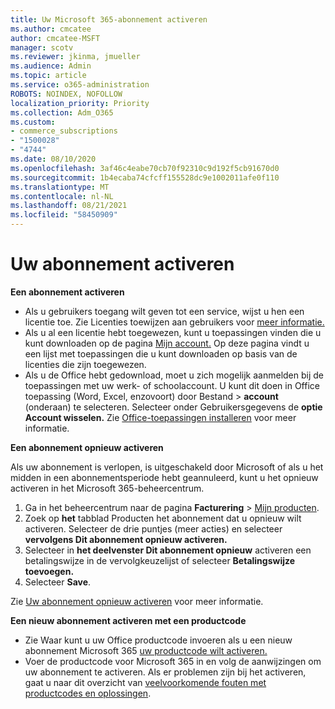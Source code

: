 ```yaml
---
title: Uw Microsoft 365-abonnement activeren
ms.author: cmcatee
author: cmcatee-MSFT
manager: scotv
ms.reviewer: jkinma, jmueller
ms.audience: Admin
ms.topic: article
ms.service: o365-administration
ROBOTS: NOINDEX, NOFOLLOW
localization_priority: Priority
ms.collection: Adm_O365
ms.custom:
- commerce_subscriptions
- "1500028"
- "4744"
ms.date: 08/10/2020
ms.openlocfilehash: 3af46c4eabe70cb70f92310c9d192f5cb91670d0
ms.sourcegitcommit: 1b4ecaba74cfcff155528dc9e1002011afe0f110
ms.translationtype: MT
ms.contentlocale: nl-NL
ms.lasthandoff: 08/21/2021
ms.locfileid: "58450909"
---
```

# <a name="activate-your-subscription"></a>Uw abonnement activeren

**Een abonnement activeren**

- Als u gebruikers toegang wilt geven tot een service, wijst u hen een licentie toe. Zie Licenties toewijzen aan gebruikers voor [meer informatie.](https://docs.microsoft.com/microsoft-365/admin/manage/assign-licenses-to-users)
- Als u al een licentie hebt toegewezen, kunt u toepassingen vinden die u kunt downloaden op de pagina [Mijn account.](https://portal.office.com/account/#installs) Op deze pagina vindt u een lijst met toepassingen die u kunt downloaden op basis van de licenties die zijn toegewezen.
- Als u de Office hebt gedownload, moet u zich mogelijk aanmelden bij de toepassingen met uw werk- of schoolaccount. U kunt dit doen in Office toepassing (Word, Excel, enzovoort) door Bestand > **account** (onderaan) te selecteren. Selecteer onder Gebruikersgegevens de **optie Account wisselen.** Zie [Office-toepassingen installeren](https://docs.microsoft.com/microsoft-365/admin/setup/install-applications) voor meer informatie.

**Een abonnement opnieuw activeren**

Als uw abonnement is verlopen, is uitgeschakeld door Microsoft of als u het midden in een abonnementsperiode hebt geannuleerd, kunt u het opnieuw activeren in het Microsoft 365-beheercentrum.

1. Ga in het beheercentrum naar de pagina **Facturering** > [Mijn producten](https://go.microsoft.com/fwlink/p/?linkid=842054).
2. Zoek op **het** tabblad Producten het abonnement dat u opnieuw wilt activeren. Selecteer de drie puntjes (meer acties) en selecteer **vervolgens Dit abonnement opnieuw activeren.**
3. Selecteer in **het deelvenster Dit abonnement opnieuw** activeren een betalingswijze in de vervolgkeuzelijst of selecteer **Betalingswijze toevoegen.**
4. Selecteer **Save**.

Zie [Uw abonnement opnieuw activeren](https://docs.microsoft.com/microsoft-365/commerce/subscriptions/reactivate-your-subscription) voor meer informatie.

**Een nieuw abonnement activeren met een productcode**

- Zie Waar kunt u uw Office productcode invoeren als u een nieuw abonnement Microsoft 365 [uw productcode wilt activeren.](https://support.office.com/article/where-to-enter-your-office-product-key-0a82e5ae-739e-4b92-a6f4-2ec780c185db)
- Voer de productcode voor Microsoft 365 in en volg de aanwijzingen om uw abonnement te activeren. Als er problemen zijn bij het activeren, gaat u naar dit overzicht van [veelvoorkomende fouten met productcodes en oplossingen](https://docs.microsoft.com/microsoft-365/commerce/product-key-errors-and-solutions).